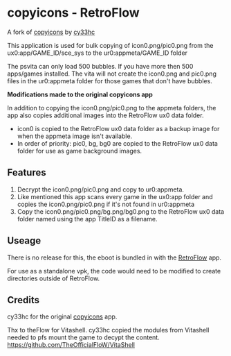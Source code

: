 # copyicons - RetroFlow

A fork of [copyicons](https://github.com/cy33hc/copyicons) by [cy33hc](https://github.com/cy33hc)

This application is used for bulk copying of icon0.png/pic0.png from the ux0:app/GAME_ID/sce_sys to the ur0:appmeta/GAME_ID folder

The psvita can only load 500 bubbles. If you have more then 500 apps/games installed. The vita will not create the icon0.png and pic0.png files in the ur0:appmeta folder for those games that don't have bubbles.

**Modifications made to the original copyicons app**

In addition to copying the icon0.png/pic0.png to the appmeta folders, the app also copies additional images into the RetroFlow ux0 data folder.

* icon0 is copied to the RetroFlow ux0 data folder as a backup image for when the appmeta image isn't available.
* In order of priority: pic0, bg, bg0 are copied to the RetroFlow ux0 data folder for use as game background images.



## Features

1. Decrypt the icon0.png/pic0.png and copy to ur0:appmeta.
2. Like mentioned this app scans every game in the ux0:app folder and copies the icon0.png/pic0.png if it's not found in ur0:appmeta
3. Copy the icon0.png/pic0.png/bg.png/bg0.png to the RetroFlow ux0 data folder named using the app TitleID as a filename.


## Useage
There is no release for this, the eboot is bundled in with the [RetroFlow](https://github.com/jimbob4000/RetroFlow-Launcher) app.

For use as a standalone vpk, the code would need to be modified to create directories outside of RetroFlow.

## Credits

cy33hc for the original [copyicons](https://github.com/cy33hc/copyicons) app.

Thx to theFlow for Vitashell. cy33hc copied the modules from Vitashell needed to pfs mount the game to decypt the content.
https://github.com/TheOfficialFloW/VitaShell
